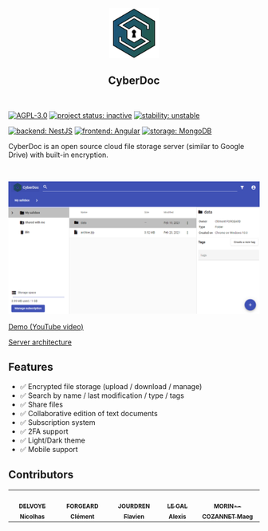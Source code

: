 
<p align="center">
 <img width="20%" height="20%" src="./app-logo.png" alt="project logo">
 <center> <h2>CyberDoc</h2> </center> 
</p>

<br />

[![AGPL-3.0](https://img.shields.io/badge/license-%20AGPL--3.0-green)]()
[![project status: inactive](https://img.shields.io/badge/project%20status-inactive-inactive)]()
[![stability: unstable](https://img.shields.io/badge/stability-unstable-red)]()


[![backend: NestJS](https://img.shields.io/badge/backend-NestJS-blue)]()
[![frontend: Angular](https://img.shields.io/badge/frontend-Angular-blue)]()
[![storage: MongoDB](https://img.shields.io/badge/storage-MongoDB-blue)]()


CyberDoc is an open source cloud file storage server (similar to Google Drive) with built-in encryption.

<br />

[![Screenshot](./screenshot.png)]()

[Demo (YouTube video)](https://www.youtube.com/watch?v=sZweBaCeu-k)

[Server architecture](https://github.com/fjourdren/CyberDoc/blob/master/arch.png)
## Features

- ✅ Encrypted file storage (upload / download / manage)
- ✅ Search by name / last modification / type / tags
- ✅ Share files
- ✅ Collaborative edition of text documents
- ✅ Subscription system
- ✅ 2FA support
- ✅ Light/Dark theme
- ✅ Mobile support

## Contributors

<table>
  <tr>
    <td align="center"><a href="https://github.com/ndelvoye"><img src="https://avatars0.githubusercontent.com/u/33501606?v=4?s=100" width="100px;" alt=""/><br /><sub><b>DELVOYE Nicolhas</b></sub></a></td>
    <td align="center"><a href="https://github.com/cforgeard"><img src="https://avatars1.githubusercontent.com/u/19496563?v=4?s=100" width="100px;" alt=""/><br /><sub><b>FORGEARD Clément</b></sub></a></td>
    <td align="center"><a href="https://github.com/fjourdren"><img src="https://avatars2.githubusercontent.com/u/22824594?v=4?s=100" width="100px;" alt=""/><br /><sub><b>JOURDREN Flavien</b></sub></a></td>
    <td align="center"><a href="https://github.com/galeadon"><img src="https://avatars2.githubusercontent.com/u/51356870?v=4?s=100" width="100px;" alt=""/><br /><sub><b>LE GAL Alexis</b></sub></a></td>
    <td align="center"><a href="https://maeg.fr/index"><img src="https://avatars2.githubusercontent.com/u/37983763?v=4?s=100" width="100px;" alt=""/><br /><sub><b>MORIN--COZANNET Maeg</b></sub></a></td>
  </tr>
</table>
